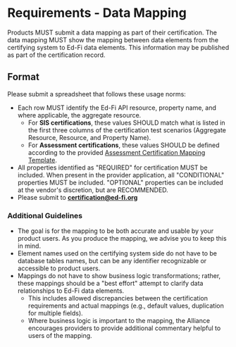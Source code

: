 # Requirements - Data Mapping

Products MUST submit a data mapping as part of their certification. The data
mapping MUST show the mapping between data elements from the certifying system
to Ed-Fi data elements. This information may be published as part of the
certification record.

## Format

Please submit a spreadsheet that follows these usage norms:

- Each row MUST identify the Ed-Fi API resource, property name, and where
  applicable, the aggregate resource.
  - For **SIS certifications**, these values SHOULD match what is listed in the
    first three columns of the certification test scenarios (Aggregate Resource,
    Resource, and Property Name).
  - For **Assessment certifications**, these values SHOULD be defined according
    to the provided
    [Assessment Certification Mapping Template](https://edfi.atlassian.net/wiki/download/attachments/23695793/Data%20Mapping%20Template.xlsx?version=1&modificationDate=1568305681130&cacheVersion=1&api=v2).
- All properties identified as "REQUIRED" for certification MUST be included.
  When present in the provider application, all "CONDITIONAL" properties MUST be
  included. "OPTIONAL" properties can be included at the vendor's discretion,
  but are RECOMMENDED.
- Please submit to **[certification@ed-fi.org](mailto:certification@ed-fi.org)**

### Additional Guidelines

- The goal is for the mapping to be both accurate and usable by your product
  users. As you produce the mapping, we advise you to keep this in mind.
- Element names used on the certifying system side do not have to be database
  tables names, but can be any identifier recognizable or accessible to product
  users.
- Mappings do not have to show business logic transformations; rather, these
  mappings should be a "best effort" attempt to clarify data relationships to
  Ed-Fi data elements.
  - This includes allowed discrepancies between the certification requirements
    and actual mappings (e.g., default values, duplication for multiple fields).
  - Where business logic is important to the mapping, the Alliance encourages
    providers to provide additional commentary helpful to users of the mapping.
